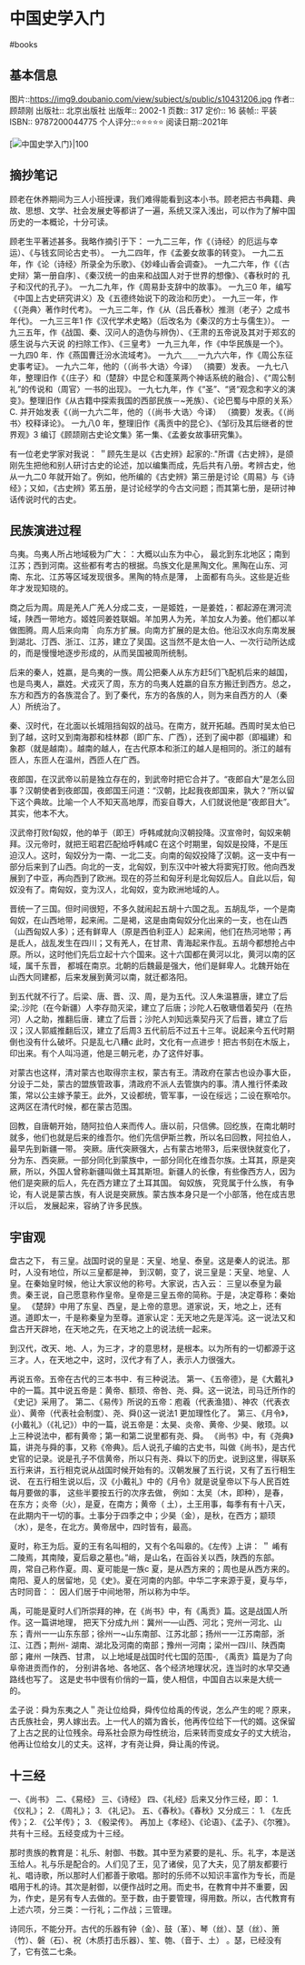 ---
---

# 中国史学入门
#books 
## 基本信息

图片::https://img9.doubanio.com/view/subject/s/public/s10431206.jpg
作者:: 顾颉刚
出版社:: 北京出版社
出版年:: 2002-1
页数:: 317
定价:: 16
装帧:: 平装
ISBN:: 9787200044775
个人评分::⭐⭐⭐⭐⭐
阅读日期::2021年

 [![中国史学入门}|100](https://img9.doubanio.com/view/subject/s/public/s10431206.jpg )

## 摘抄笔记

顾老在休养期间为三人小班授课，我们难得能看到这本小书。顾老把古书典籍、典故、思想、文学、社会发展史等都讲了一遍，系统又深入浅出，可以作为了解中国历史的一本概论，十分可读。

顾老生平著述甚多。我略作摘引于下：
一九二三年，作《（诗经〉的厄运与幸运）、《与钱玄同论古史书）。
一九二四年，作《孟姜女故事的转变》。
一九二五年，作《论（诗经〉所录全为乐歌》、《妙峰山香会调查》。
一九二六年，作《（古史辩〉第一册自序｝、《秦汉统一的由来和战国人对于世界的想像》、《春秋时的
孔子和汉代的孔子》。
一九二九年，作《周易卦支辞中的故事》。
一九三0 年，编写《中国上古史研究讲义）及《五德终始说下的政治和历史）。
一九三一年，作《（尧典〉著作时代考》。
一九三二年，作《从（吕氏春秋〉推测（老子〉之成书年代》。
一九三三年1 作《汉代学术史略》（后改名为《秦汉的方士与儒生》）。
一九三五年，作《战国、秦、汉问人的造伪与辨伪）、《王肃的五帝说及其对于郑玄的感生说与六天说
的扫除工作》、《三皇考》
一九三九年，作《中华民族是一个》。
一九四0 年．作《燕国曹迁汾水流域考》。
一九六＿＿一九六六年，作《周公东征史事考证》。
一九六二年，他的（（尚书·大诰〉今译） （摘要）发表。
一九七八年，整理旧作《（庄子〉和（楚辞〉中昆仑和蓬莱两个神话系统的融合｝、《“周公制礼”的传说和（周官〉一书的出现》。
一九七九年，作《“圣”、“贤“观念和字义的演变》。整理旧作《从古籍中探索我国的西部民族－~羌族）、《论巴蜀与中原的关系〉C. 并开始发表《（尚一九六二年，他的（（尚书·大诰〉今译） （摘要）发表。《（尚书〉校释译论》。
一九八0 年，整理旧作《禹贡中的昆仑》、《邹衍及其后继者的世界观》3 编订《顾颉刚古史论文集》笫一集、《孟姜女故事研究集》。

有一位老史学家对我说： ＂顾先生是以《古史辨》起家的:."所谓《古史辨》，是颌刚先生把他和别人研讨古史的论述，加以编集而成，先后共有八册。考辨古史，他从一九二0 年就开始了。例如，他所编的《古史辨》第三册是讨论《周易》与《诗经》；又如，《古史辨》笫五册，是讨论经学的今古文问题；而其第七册，是研讨神话传说时代的古史。

## 民族演进过程

鸟夷。鸟夷人所占地域极为广大：：大概以山东为中心， 最北到东北地区；南到江苏；西到河南。这些都有考古的根据。鸟族文化是黑陶文化。黑陶在山东、河南、东北、江苏等区域发现很多。黑陶的特点是薄， 上面都有鸟头。这些是近些年才发现知晓的。

商之后为周。周是羌人广羌人分成二支，一是姬姓，一是姜姓，：都起源在渭河流域，陕西一带地方。姬姓同姜姓联姻。羊加男人为羌，羊加女人为姜。他们都以羊做图腾。周人后来向南｀向东方扩展。向南方扩展的是太伯。他沿汉水向东南发展到湖北、汀西、浙江、江苏，建立了吴国。这当然不是太伯一人、一次行动所达成的，而是慢慢地逐步形成的，从而吴国被周所统制。

后来的秦人，姓嬴，是鸟夷的一族。周公把秦人从东方赶5们飞配机后来的越国，也是鸟夷人，嬴姓。犬戎灭了周，东方的鸟夷人姓嬴的自东方搬迁到西方。总之，东方和西方的各族混合了。到了秦代，东方的各族的人，则为来自西方的人（秦人）所统治了。

秦、汉时代，在北面以长城阻挡匈奴的战马。在南方，就开拓越。西周时吴太伯已到了越，这时又到南海郡和桂林郡（即广东、广西），还到了闽中郡（即福建）和象郡（就是越南）。越南的越人，在古代原本和浙江的越人是相同的。浙江的越有匝人，东匝人在温州，西匝人在广西。

夜郎国，在汉武帝以前是独立存在的，到武帝时把它合并了。“夜郎自大”是怎么回事？汉朝使者到夜郎国，夜郎国王问道：“汉朝，比起我夜郎国来，孰大？”所以留下这个典故。比喻一个人不知天高地厚，而妄自尊大，人们就说他是“夜郎目大”。其实，他本不大。

汉武帝打败f匈奴，他的单于（即王）呼韩咸就向汉朝投降。汉宣帝时，匈奴来朝拜。汉元帝时，就把王昭君匹配给呼韩咸C 在这个时期里，匈奴是投降，不是压迫汉人。这时，匈奴分为一南、一北二支。向南的匈奴投降了汉朝。这一支中有一部分后来到了山西。向北的一支，北匈奴，到东汉中叶被大将窦宪打败。他向西发展到了中亚，再向西到了欧洲。现在的芬兰和匈牙利是北匈奴后人。自此以后，匈奴没有了。南匈奴，变为汉人，北匈奴，变为欧洲地域的人。

晋统一了三国。但时间很短，不多久就闹起五胡十六国之乱。五胡乱华，一个是南匈奴，在山西地带，起来闹。二是褐，这是由南匈奴分化出来的一支，也在山西（山西匈奴人多）；还有鲜卑人（原是西伯利亚人）起来闹，他们在热河地带；再是氐人，战乱发生在四川；又有羌人，在甘肃、青海起来作乱。五胡今都想抢占中原。所以，这时他们先后立起十六个国来。这十六国都在黄河以北，黄河以南的区域，属千东晋， 都城在南京。北朝的后魏最是强大，他们是鲜卑人。北魏开始在山西大同建都，后来发展到黄河以南，就迁都洛阳。

到五代就不行了。后梁、唐、晋、汉、周，是为五代。汉人朱温篡唐，建立了后梁;.沙陀（在今新疆）人李存勋灭梁，建立了后唐；沙陀人石敬瑭借着契丹（在热河）人之助，推翻后唐．建立了后晋；沙陀人刘知远乘契丹灭了后晋，建立了后汉；汉人郭威推翻后汉，建立了后周3 五代前后不过五十三年。说起来今五代时期倒也没有什么破坏。只是乱七八糟c 此时，文化有一点进步！把古书刻在木版上，印出来。有个人叫冯道，他是三朝元老，办了这件好事。

对蒙古也这样，清对蒙古也取得宗主权，蒙古有王。清政府在蒙古也设办事大臣，分设于二处，蒙古的盟族管政事，清政府不派人去管旗内的事。清人推行怀柔政策，常以公主嫁予蒙王。此外，又设都统，管军事，一设在绥远；二设在察哈尔。这两区在清代时候，都在蒙古范围。

回教，自唐朝开始，随阿拉伯人来而传人。唐以前，只信佛。回纥族，在南北朝时就多，他们也就是后来的维吾尔。他们先信伊斯兰教，所以名曰回教，阿拉伯人，最早先到新疆一带。
突厥。唐代突厥强大，占有蒙古地带3，后来很快就变化了， 分为东、西突厥。一部分同化到蒙族中，一部分同化在维吾尔族。土耳其，原是突厥，所以，外国人曾称新疆叫做土耳其斯坦。新疆人的长像，有些像西方人，因为他们是突厥的后人，先在西方建立了土耳其国。
匈奴族， 究竞属于什么族， 有争论，有人说是蒙古族，有人说是突厥族。蒙古族本身只是一个小部落，他在成吉思汗以后， 发展起来，容纳了许多民族。

## 宇宙观

盘古之下， 有三皇。战国时说的皇是：天皇、地皇、泰皇。这是秦人的说法。那时，人没有地位，所以三皇都是神， 到汉朝，变了，说三皇是：天皇、地皇、人皇。在秦始皇时候，他让大家议他的称号。大家说，古入云： 三皇以泰皇为最贵。秦王说，自己愿意称作皇帝。皇帝是三皇五帝的简称。于是，决定尊称：秦始皇。
《楚辞》中用了东皇、西皇，是上帝的意思。道家说，天，地之上，还有道。道即太一，千是称秦皇为至尊。道家认定：无天地之先是浑沌。这一说法又和盘古开天辟地，在天地之先，在天地之上的说法统一起来。

到汉代，改天、地、人，为三才，才的意思材，是根本。以为所有的一切都源于这三才。人，在天地之中，这时，汉代才有了人，表示人力很强大。

再说五帝。五帝在古代的三本书中．有三种说法。
第一、《五帝德》，是《大戴礼》中的一篇。其中说五帝是：黄帝、额顼、帝咎、尧、舜。这一说法，司马迁所作的《史记》采用了。
第二、《易传》所说的五帝：庖羲（代表渔猎）、神农（代表衣业）、黄帝（代表社会制度）、尧、舜()这一说法1 更加理性化了。
第三、《月令》，｛小戴礼》（《礼记》）中的一篇，说五帝是：太昊、炎帝、黄帝、少昊、敞顼。以上三种说法中，都有黄帝；第一和第二说里都有尧、舜。
《尚书》中，有《尧典》篇，讲尧与舜的事，又称《帝典》。后人说孔子编的古史书，叫做《尚书》，是古代史官的记录。说是孔子不信黄帝，所以只有尧、舜以下的历史。说到这里，得联系五行来讲，五行相克说从战国时候开始有的。汉朝发展了五行说，又有了五行相生说、
在五行相生说以后，汉《小戴礼》中的《月令》就是说皇帝以下与人民百姓每月要做的事， 这些半要按五行的次序去做，
例如：太吴（木，即种），是春，在东方；炎帝（火），是夏，在南方；黄帝（ 土），土王用事，每季有有十八天，在此期内干一切的事。土事分于四季之中；少昊（金），是秋，在西方；颛顼（水），是冬，在北方。黄帝居中，四时皆有，最高。

夏时，称王为后。夏的王有名叫相的，又有个名叫皋的。《左传》上讲： ＂ 崤有二陵焉，其南陵，夏后皋之墓也。”峭，是山名，在函谷关以西，陕西的东部。
周，常自己称作夏。周、夏可能是一族c 夏，是从西方来的；周也是从西方来的。南阳、夏人的居留地，见《史》。夏在河南的内部。中华二字来源于夏，夏与华，古时同音：： 因人们居于中间地带，所以称为中华。

禹，可能是夏时人们所崇拜的神，在《尚书》中，有《禹贡》篇。这是战国人所作。这一篇讲地理， 把天下分成九州：冀州一—山西、河北；兖州一河北、山东；青州一一山东东部；徐州一~山东南部、江苏北部；扬州一一江苏南部，浙江、江西；荆州- 湖南、湖北及河南的南部；豫州一河南；梁州一四川、陕西南部；雍州 一陕西、甘肃， 以上地域是战国时代七国的范围-,
《禹贡》篇是为了向阜帝进贡而作的， 分别讲各地、各地区、各个经济地理状况，连当时的水早交通路线也写了。 这是史书中很有价俏的一篇，使人相信，中国自古以来是大统一的。

孟子说：舜为东夷之人＂尧让位给舜，舜传位给禹的传说，怎么产生的呢？原来，古氏族社会，男人嫁出去。上一代人的婿为酋长，他再传位给下一代的婿。这保留了上古之民的让位残余。母系社会原为母性统治，后来转而变成女子的丈大统治，他再让位给女儿的丈夫。这祥，才有尧让舜，舜让禹的传说。


## 十三经
一、《尚书》
二、《易经》
三、《诗经》
四、《礼经》后来又分作三经，即： 1. 《仪礼》； 2. 《周礼》； 3. 《礼记》。
五、《春秋》。《春秋》又分成三： 1. 《左氏传》；2. 《公羊传》； 3. 《骰梁传》。
再加上《孝经》、《论语》、《孟子》、《尔雅》。共有十三经。五经变成为十三经。

那时贵族的教育是：礼乐、射御、书数。其中至为紧要的是礼、乐。礼字，本是送玉给人。礼与乐是配合的。人们见了王，见了诸侯，见了大夫，见了朋友都要行礼、唱诗歌，所以那时人们都善于歌唱。那时的乐师不以知识丰富作为专长，而是唱用于札的诗。其次是射御，以便作战时之用。而史书，在教育中并不重要，因为，作史，是另有专人去做的。至于数，由于要管理，得用数。所以，古代教育有上述六项，分三类：一行礼；二作战；三管理。

诗同乐，不能分开。古代的乐器有钟（金）、鼓（革）、琴（丝）、瑟（丝）、箫（竹）、磐（石）、祝（木质打击乐器）、笙、匏、（音于、土） 。瑟，已经没有了，它有弦二七条。





